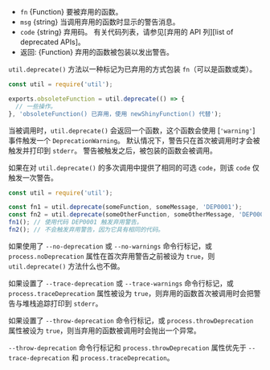 <!-- YAML
added: v0.8.0
changes:
  - version: v10.0.0
    pr-url: https://github.com/nodejs/node/pull/16393
    description: Deprecation warnings are only emitted once for each code.
-->

* `fn` {Function} 要被弃用的函数。
* `msg` {string} 当调用弃用的函数时显示的警告消息。
* `code` {string} 弃用码。 有关代码列表，请参见[弃用的 API 列][list of deprecated APIs]。
* 返回: {Function} 弃用的函数被包装以发出警告。

`util.deprecate()` 方法以一种标记为已弃用的方式包装 `fn`（可以是函数或类）。


```js
const util = require('util');

exports.obsoleteFunction = util.deprecate(() => {
  // 一些操作。
}, 'obsoleteFunction() 已弃用，使用 newShinyFunction() 代替');
```

当被调用时，`util.deprecate()` 会返回一个函数，这个函数会使用 [`'warning'`] 事件触发一个 `DeprecationWarning`。
默认情况下，警告只在首次被调用时才会被触发并打印到 `stderr`。
警告被触发之后，被包装的函数会被调用。

如果在对 `util.deprecate()` 的多次调用中提供了相同的可选 `code`，则该 `code` 仅触发一次警告。


```js
const util = require('util');

const fn1 = util.deprecate(someFunction, someMessage, 'DEP0001');
const fn2 = util.deprecate(someOtherFunction, someOtherMessage, 'DEP0001');
fn1(); // 使用代码 DEP0001 触发弃用警告。
fn2(); // 不会触发弃用警告，因为它具有相同的代码。
```

如果使用了 `--no-deprecation` 或 `--no-warnings` 命令行标记，或 `process.noDeprecation` 属性在首次弃用警告之前被设为 `true`，则 `util.deprecate()` 方法什么也不做。

如果设置了 `--trace-deprecation` 或 `--trace-warnings` 命令行标记，或 `process.traceDeprecation` 属性被设为 `true`，则弃用的函数首次被调用时会把警告与堆栈追踪打印到 `stderr`。

如果设置了 `--throw-deprecation` 命令行标记，或 `process.throwDeprecation` 属性被设为 `true`，则当弃用的函数被调用时会抛出一个异常。

`--throw-deprecation` 命令行标记和 `process.throwDeprecation` 属性优先于 `--trace-deprecation` 和 `process.traceDeprecation`。
